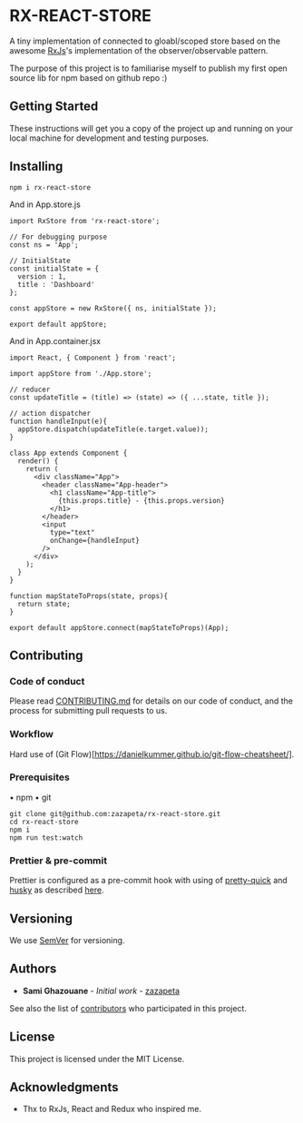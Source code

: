 # RX-REACT-STORE

A tiny implementation of connected to gloabl/scoped store based on the awesome [RxJs](http://reactivex.io/rxjs/)'s implementation of the observer/observable pattern.

The purpose of this project is to familiarise myself to publish my first open source lib for npm based on github repo :)

## Getting Started

These instructions will get you a copy of the project up and running on your local machine for development and testing purposes.

## Installing

```
npm i rx-react-store
```

And in App.store.js

```
import RxStore from 'rx-react-store';

// For debugging purpose
const ns = 'App';

// InitialState
const initialState = {
  version : 1,
  title : 'Dashboard'
};

const appStore = new RxStore({ ns, initialState });

export default appStore;
```

And in App.container.jsx

```
import React, { Component } from 'react';

import appStore from './App.store';

// reducer
const updateTitle = (title) => (state) => ({ ...state, title });

// action dispatcher
function handleInput(e){
  appStore.dispatch(updateTitle(e.target.value));
}

class App extends Component {
  render() {
    return (
      <div className="App">
        <header className="App-header">
          <h1 className="App-title">
            {this.props.title} - {this.props.version}
          </h1>
        </header>
        <input
          type="text"
          onChange={handleInput}
        />
      </div>
    );
  }
}

function mapStateToProps(state, props){
  return state;
}

export default appStore.connect(mapStateToProps)(App);
```

## Contributing

### Code of conduct

Please read [CONTRIBUTING.md](https://gist.github.com/PurpleBooth/b24679402957c63ec426) for details on our code of conduct, and the process for submitting pull requests to us.

### Workflow

Hard use of (Git Flow)[https://danielkummer.github.io/git-flow-cheatsheet/].

### Prerequisites

• npm
• git

```
git clone git@github.com:zazapeta/rx-react-store.git
cd rx-react-store
npm i
npm run test:watch
```

### Prettier & pre-commit

Prettier is configured as a pre-commit hook with using of [pretty-quick](https://github.com/azz/pretty-quick) and [husky](https://github.com/typicode/husky) as described [here](https://prettier.io/docs/en/precommit.html#option-2-pretty-quick-https-githubcom-azz-pretty-quick).

## Versioning

We use [SemVer](http://semver.org/) for versioning.

## Authors

* **Sami Ghazouane** - _Initial work_ - [zazapeta](https://github.com/zazapeta)

See also the list of [contributors](https://github.com/zazapeta/rx-react-store/contributors) who participated in this project.

## License

This project is licensed under the MIT License.

## Acknowledgments

* Thx to RxJs, React and Redux who inspired me.
